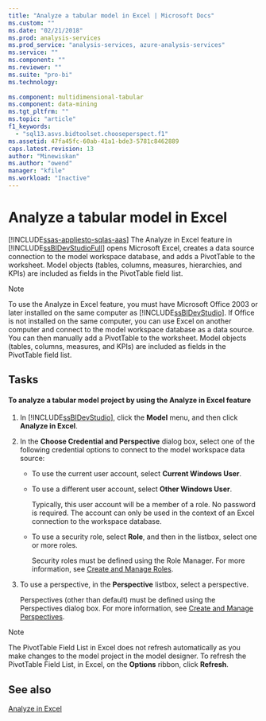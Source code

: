 ```yaml
---
title: "Analyze a tabular model in Excel | Microsoft Docs"
ms.custom: ""
ms.date: "02/21/2018"
ms.prod: analysis-services
ms.prod_service: "analysis-services, azure-analysis-services"
ms.service: ""
ms.component: ""
ms.reviewer: ""
ms.suite: "pro-bi"
ms.technology: 
  
ms.component: multidimensional-tabular
ms.component: data-mining
ms.tgt_pltfrm: ""
ms.topic: "article"
f1_keywords: 
  - "sql13.asvs.bidtoolset.chooseperspect.f1"
ms.assetid: 47fa45fc-60ab-41a1-bde3-5781c8462889
caps.latest.revision: 13
author: "Minewiskan"
ms.author: "owend"
manager: "kfile"
ms.workload: "Inactive"
---
```

# Analyze a tabular model in Excel  
[!INCLUDE[ssas-appliesto-sqlas-aas](../../includes/ssas-appliesto-sqlas-aas.md)]
  The Analyze in Excel feature in [!INCLUDE[ssBIDevStudioFull](../../includes/ssbidevstudiofull-md.md)] opens Microsoft Excel, creates a data source connection to the model workspace database, and adds a PivotTable to the worksheet. Model objects (tables, columns, measures, hierarchies, and KPIs) are included as fields in the PivotTable field list.  
  
> [!NOTE]  
>  To use the Analyze in Excel feature, you must have Microsoft Office 2003 or later installed on the same computer as [!INCLUDE[ssBIDevStudio](../../includes/ssbidevstudio-md.md)]. If Office is not installed on the same computer, you can use Excel on another computer and connect to the model workspace database as a data source. You can then manually add a PivotTable to the worksheet. Model objects (tables, columns, measures, and KPIs) are included as fields in the PivotTable field list.  
  
## Tasks  
  
#### To analyze a tabular model project by using the Analyze in Excel feature  
  
1.  In [!INCLUDE[ssBIDevStudio](../../includes/ssbidevstudio-md.md)], click the **Model** menu, and then click **Analyze in Excel**.  
  
2.  In the **Choose Credential and Perspective** dialog box, select one of the following credential options to connect to the model workspace data source:  
  
    -   To use the current user account, select **Current Windows User**.  
  
    -   To use a different user account, select **Other Windows User**.  
  
         Typically, this user account will be a member of a role. No password is required. The account can only be used in the context of an Excel connection to the workspace database.  
  
    -   To use a security role, select **Role**, and then in the listbox, select one or more roles.  
  
         Security roles must be defined using the Role Manager. For more information, see [Create and Manage Roles](../../analysis-services/tabular-models/create-and-manage-roles-ssas-tabular.md).  
  
3.  To use a perspective, in the **Perspective** listbox, select a perspective.  
  
     Perspectives (other than default) must be defined using the Perspectives dialog box. For more information, see [Create and Manage Perspectives](../../analysis-services/tabular-models/create-and-manage-perspectives-ssas-tabular.md).  
  
> [!NOTE]  
>  The PivotTable Field List in Excel does not refresh automatically as you make changes to the model project in the model designer. To refresh the PivotTable Field List, in Excel, on the **Options** ribbon, click **Refresh**.  
  
## See also  
 [Analyze in Excel](../../analysis-services/tabular-models/analyze-in-excel-ssas-tabular.md)  
  
  
